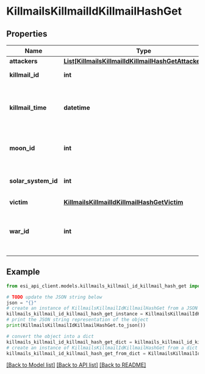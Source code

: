 # KillmailsKillmailIdKillmailHashGet


## Properties

Name | Type | Description | Notes
------------ | ------------- | ------------- | -------------
**attackers** | [**List[KillmailsKillmailIdKillmailHashGetAttackersInner]**](KillmailsKillmailIdKillmailHashGetAttackersInner.md) |  | 
**killmail_id** | **int** | ID of the killmail | 
**killmail_time** | **datetime** | Time that the victim was killed and the killmail generated  | 
**moon_id** | **int** | Moon if the kill took place at one | [optional] 
**solar_system_id** | **int** | Solar system that the kill took place in  | 
**victim** | [**KillmailsKillmailIdKillmailHashGetVictim**](KillmailsKillmailIdKillmailHashGetVictim.md) |  | 
**war_id** | **int** | War if the killmail is generated in relation to an official war  | [optional] 

## Example

```python
from esi_api_client.models.killmails_killmail_id_killmail_hash_get import KillmailsKillmailIdKillmailHashGet

# TODO update the JSON string below
json = "{}"
# create an instance of KillmailsKillmailIdKillmailHashGet from a JSON string
killmails_killmail_id_killmail_hash_get_instance = KillmailsKillmailIdKillmailHashGet.from_json(json)
# print the JSON string representation of the object
print(KillmailsKillmailIdKillmailHashGet.to_json())

# convert the object into a dict
killmails_killmail_id_killmail_hash_get_dict = killmails_killmail_id_killmail_hash_get_instance.to_dict()
# create an instance of KillmailsKillmailIdKillmailHashGet from a dict
killmails_killmail_id_killmail_hash_get_from_dict = KillmailsKillmailIdKillmailHashGet.from_dict(killmails_killmail_id_killmail_hash_get_dict)
```
[[Back to Model list]](../README.md#documentation-for-models) [[Back to API list]](../README.md#documentation-for-api-endpoints) [[Back to README]](../README.md)


